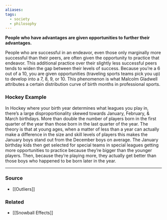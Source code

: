 ```yaml
---
aliases: 
tags:
  - society
  - philosophy
---
```

**People who have advantages are given opportunities to further their advantages.**

People who are successful in an endeavor, even those only marginally more successful than their peers, are often given the opportunity to practice that endeavor. This additional practice over their slightly less successful peers tends to widen the gap between their levels of success. Because you’re a 6 out of a 10, you are given opportunities (traveling sports teams pick you up) to develop into a 7, 8, 9, or 10. This phenomenon is what Malcolm Gladwell attributes a certain distribution curve of birth months in professional sports.

### Hockey Example

In Hockey where your birth year determines what leagues you play in, there’s a large disproportionality skewed towards January, February, & March birthdays. More than double the number of players born in the first quarter of the year than those born in the last quarter of the year. The theory is that at young ages, when a matter of less than a year can actually make a difference in the size and skill levels of players this makes the January boys stand out from the December boys on average. The January birthday kids then get selected for special teams in special leagues getting more opportunities to practice because they’re bigger than the younger players. Then, because they’re playing more, they actually get better than those boys who happened to be born later in the year.

---

### Source
- [[Outliers]]

### Related
- [[Snowball Effects]]